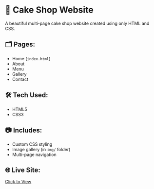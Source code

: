 # 🍰 Cake Shop Website

A beautiful multi-page cake shop website created using only HTML and CSS.

## 🗂️ Pages:
- Home (`index.html`)
- About
- Menu
- Gallery
- Contact

## 🛠 Tech Used:
- HTML5
- CSS3

## 📷 Includes:
- Custom CSS styling
- Image gallery (in `img/` folder)
- Multi-page navigation

## 🌐 Live Site:
[Click to View](https://har134.github.io/cake-shop-website/)
